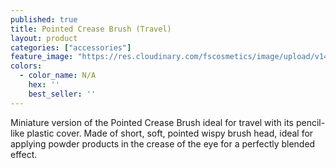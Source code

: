 ```yaml
---
published: true
title: Pointed Crease Brush (Travel)
layout: product
categories: ["accessories"]
feature_image: "https://res.cloudinary.com/fscosmetics/image/upload/v1492763838/pointedCreaseBrush-travel.jpg"
colors:
  - color_name: N/A
    hex: ''
    best_seller: ''
---
```

Miniature version of the Pointed Crease Brush ideal for travel with its pencil-like plastic cover. Made of short, soft, pointed wispy brush head, ideal for applying powder products in the crease of the eye for a perfectly blended effect.
